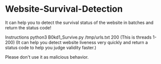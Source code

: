 # Website-Survival-Detection
It can help you to detect the survival status of the website in batches and return the status code!

Instructions
    python3 B0kd1_Survive.py /tmp/urls.txt 200
    (This is threads 1-200)
    (It can help you detect website liveness very quickly and return a status code to help you judge validity faster.)
        
        
Please don't use it as malicious behavior.

